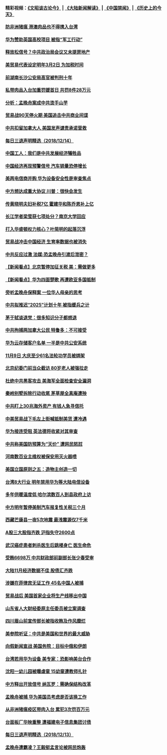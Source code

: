 #### 精彩视频：[《文昭谈古论今》](https://github.com/gfw-breaker/wenzhao/blob/master/README.md?t=12150631) | [《大陆新闻解读》](https://github.com/gfw-breaker/ntdtv-comedy/blob/master/README.md?t=12150631) | [《中国禁闻》](https://github.com/gfw-breaker/ntdtv-news/blob/master/README.md?t=12150631) | [《历史上的今天》](https://github.com/gfw-breaker/today-in-history/blob/master/README.md?t=12150631) 

#### [防非洲猪瘟 港澳肉品也不得携入台湾](../pages/nsc413/n10912297.md?t=12150631) 

#### [华为赞助英国高校项目 被指“军工行动”](../pages/nsc413/n10911791.md?t=12150631) 

#### [释放松信号？中共政治局会议又未提房地产](../pages/nsc413/n10912089.md?t=12150631) 

#### [美贸易代表设定明年3月2日 为加税时间](../pages/nsc413/n10912255.md?t=12150631) 

#### [前湖南长沙公安局高官被判刑十年](../pages/nsc413/n10912287.md?t=12150631) 


#### [私带肉品入台加重罚锾首日 共罚8件28万元](../pages/nsc413/n10912195.md?t=12150631) 

#### [分析：孟晚舟案成中共烫手山芋](../pages/nsc413/n10910390.md?t=12150631) 

#### [贸易战90天停火期 美国追击中共商业间谍](../pages/nsc413/n10911924.md?t=12150631) 

#### [中共扣留加拿大人 美国发声谴责承诺营救](../pages/nsc413/n10912168.md?t=12150631) 

#### [每日三退声明精选（2018/12/14）](../pages/nsc413/n10912245.md?t=12150631) 

#### [中国工人：我们是中共发展经济犠牲品](../pages/nsc413/n10912028.md?t=12150631) 

#### [中国经济再现预警信号 汽车销量恐停增长](../pages/nsc413/n10911897.md?t=12150631) 

#### [美两电信商并购 华为设备安全性是审查焦点](../pages/nsc413/n10911931.md?t=12150631) 

#### [中方想达成重大协议 川普：很快会发生](../pages/nsc413/n10911955.md?t=12150631) 

#### [传黄晓明夫妇补税7亿 霍建华和陈乔恩补上亿](../pages/nsc413/n10909696.md?t=12150631) 

#### [长江学者梁莹获七项处分？南京大学回应](../pages/nsc413/n10911636.md?t=12150631) 

#### [打入华盛顿权力核心？叶简明的起落沉浮](../pages/nsc413/n10911237.md?t=12150631) 

#### [贸易战冲击中国经济  生育率数据也被消失](../pages/nsc413/n10911736.md?t=12150631) 

#### [中共反应过激 法媒:恐孟晚舟引渡后泄密？](../pages/nsc413/n10911749.md?t=12150631) 

#### [【新闻看点】北京暂停加征关税 美：需做更多](../pages/nsc413/n10911633.md?t=12150631) 

#### [【新闻看点】华为四面楚歌 再遭欧亚多国抵制](../pages/nsc413/n10911314.md?t=12150631) 

#### [旁听孟晚舟保释案 一位华人母亲的思考](../pages/nsc413/n10911766.md?t=12150631) 

#### [中共拟推迟“2025”计划十年 被指缓兵之计](../pages/nsc413/n10911758.md?t=12150631) 

#### [茅于轼谈退党：很多知识分子都想退](../pages/nsc413/n10911645.md?t=12150631) 

#### [中共拘捕两加拿大公民 特鲁多：不可接受](../pages/nsc413/n10911648.md?t=12150631) 

#### [华为云存储客户名单 一半是中共公安系统](../pages/nsc413/n10911475.md?t=12150631) 

#### [11月9日 大庆至少61名法轮功学员被绑架](../pages/nsc413/n10911038.md?t=12150631) 

#### [北京纪委门前当众截访 80岁老人被强拉走](../pages/nsc413/n10910869.md?t=12150631) 

#### [杜绝中共黑客攻击 美海军全面检查安全漏洞](../pages/nsc413/n10911447.md?t=12150631) 

#### [秦岭别墅拆除行动收尾 茅草屋全真庵遭殃](../pages/nsc413/n10910454.md?t=12150631) 

#### [中共盯上30兆海外资产 有钱人急寻信托](../pages/nsc413/n10910793.md?t=12150631) 

#### [中美贸易战下毛左上街喊抵制美货 遭冷遇](../pages/nsc413/n10911282.md?t=12150631) 

#### [华为接连受阻 英法德将收紧对其审查](../pages/nsc413/n10911004.md?t=12150631) 

#### [中共称美国防预算为“天价” 遭网民怒怼](../pages/nsc413/n10911343.md?t=12150631) 

#### [河南数百业主维权被保安用灭火器喷](../pages/nsc413/n10911238.md?t=12150631) 

#### [美国立国原则之五：造物主创造一切](../pages/nsc413/n10906032.md?t=12150631) 

#### [台湾8大行业 明年禁用华为等大陆电信设备](../pages/nsc413/n10911159.md?t=12150631) 

#### [多年供暖温度低 哈尔滨数百人到县政府上访](../pages/nsc413/n10910629.md?t=12150631) 


#### [中方明年暂停美制汽车报复性关税三个月](../pages/nsc413/n10911152.md?t=12150631) 

#### [西藏芒康县一夜5次地震 最浅震源仅7千米](../pages/nsc413/n10910535.md?t=12150631) 

#### [A股三大股指齐跌 沪指失守2600点](../pages/nsc413/n10910647.md?t=12150631) 

#### [武汉癌症患者刺杀医生后跳楼身亡 医生命危](../pages/nsc413/n10910603.md?t=12150631) 

#### [受贿6698万 中共财政部前副部长张少春受审](../pages/nsc413/n10910731.md?t=12150631) 

#### [大陆11月经济数据不佳 股债汇齐跌](../pages/nsc413/n10910006.md?t=12150631) 

#### [涉嫌在菲律宾无证工作 45名中国人被捕](../pages/nsc413/n10910272.md?t=12150631) 

#### [贸易战后 美国首家企业将生产线移出中国](../pages/nsc413/n10910617.md?t=12150631) 

#### [山东省人大财经委原主任委员被立案调查](../pages/nsc413/n10910252.md?t=12150631) 

#### [四川眉山前宣传部长被指收贿及作风糜烂](../pages/nsc413/n10910388.md?t=12150631) 

#### [美参院听证：中共是美国和世界的最大威胁](../pages/nsc413/n10910375.md?t=12150631) 

#### [向假新闻宣战 美国务院：目标中俄和伊朗](../pages/nsc413/n10909483.md?t=12150631) 

#### [台湾若用华为设备 美专家：恐影响美台合作](../pages/nsc413/n10910065.md?t=12150631) 

#### [沈阳一幼儿园被曝虐童 15幼童遭教师扎针](../pages/nsc413/n10909935.md?t=12150631) 

#### [中方释出开放信号 纳瓦罗：需确保结构改革](../pages/nsc413/n10909485.md?t=12150631) 

#### [孟晚舟被捕 华为美国员考虑是否该换工作](../pages/nsc413/n10909635.md?t=12150631) 

#### [从非洲猪瘟疫区带肉入台 累犯3次罚百万元](../pages/nsc413/n10909972.md?t=12150631) 

#### [台面板厂华映重整 遭福建电子信息集团讨债](../pages/nsc413/n10909925.md?t=12150631) 

#### [每日三退声明精选（2018/12/13）](../pages/nsc413/n10909974.md?t=12150631) 

#### [孟晚舟遭霸凌？王毅挺孟言论被网民炮轰](../pages/nsc413/n10909489.md?t=12150631) 

